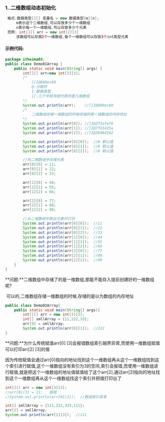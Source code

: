### 1..二维数组动态初始化

```java
 格式:数据类型[][] 变量名 = new 数据类型[m][n];
     m表示这个二维数组,可以存放多少个一维数组
     n表示每一个一维数组,可以存放多少个元素
 范例: int[][] arr = new int[2][3]
     该数组可以存放2个一维数组,每个一维数组可以存放3个int类型元素
```

#### 示例代码:

```java
package itheima03; 
public class Demo01Array {
    public static void main(String[] args) {
        int[][] arr=new int[3][3];
        /*
            [[I@880ec60
            @:分隔符
            I:数据类型
            [[:几个中括号就代表的是几维数组
        */
        System.out.println(arr);    //[[I@880ec60
        /*
            二维数组存储一维数组的时候存储的是一维数组的内存地址
        */
        System.out.println(arr[0]); //[I@3f3afe78
        System.out.println(arr[1]); //[I@7f63425a
        System.out.println(arr[2]); //[I@36d64342

        System.out.println(arr[0][0]);  //0 默认值
        System.out.println(arr[0][1]);  //0 默认值
        System.out.println(arr[0][2]);  //0 默认值

        //向二维数组中存储元素
        arr[0][0] = 11;
        arr[0][1] = 22;
        arr[0][2] = 33;

        arr[1][0] = 44;
        arr[1][1] = 55;
        arr[1][2] = 66;

        arr[2][0] = 77;
        arr[2][1] = 88;
        arr[2][2] = 99;

        //从二维数组中取出元素并打印
        System.out.println(arr[0][0]);  //11
        System.out.println(arr[0][1]);  //22
        System.out.println(arr[0][2]);  //33
        System.out.println(arr[1][0]);  //44
        System.out.println(arr[1][1]);  //55
        System.out.println(arr[1][2]);  //66
        System.out.println(arr[2][0]);  //77
        System.out.println(arr[2][1]);  //88
        System.out.println(arr[2][2]);  //99
    }
}
```

**问题:**二维数组中存储了的是一维数组,那能不能存入提前创建好的一维数组呢?

​	可以的,二维数组存储一维数组的时候,存储的是以为数组的内存地址

```java
public class Demo02Array{
    public static void main(String[] args){
        int[][] arr = new int[3][3];
        int[] smllArray = {11,222,33};
        arr[0] = smllArray;
        System.out.println(arr[0][1]);	//222
}
```

**问题:**为什么传统赋值arr[0] [3]会报错数组索引越界异常,而使用一维数组赋值可以打印arr[2] [3]的值

​		因为传统赋值会通过arr[0]指向的地址找到这个一维数组再从这个一维数组找到这个索引进行赋值,这个一维数组没有索引为3的空间,索引会报错,而使用一维数组进行赋值,就是把这个一维数组的地址值赋值给了这个arr[2],通过arr[2]指向的地址找到这个一维数组再从这个一维数组找这个索引并把值打印出了

```java
int[][] arr = new int[3][3];
//arr[0][3] = 11;	报错
//System.out.println(arr[0][3]);  //数组索引异常

int[] smllArray = {111,222,333,111};
arr[2] = smllArray;
System.out.println(arr[2][3]);  //111
```


